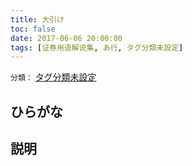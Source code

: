 ```yaml
---
title: 大引け
toc: false
date: 2017-06-06 20:00:00
tags: [证券用语解说集, あ行, タグ分類未設定]
---
```


`分類：` [タグ分類未設定](/tags/タグ分類未設定/)

## ひらがな



## 説明

